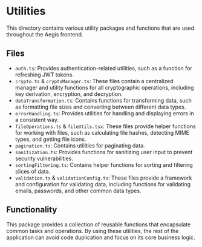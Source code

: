 # Utilities

This directory contains various utility packages and functions that are used throughout the Aegis frontend.

## Files

*   `auth.ts`: Provides authentication-related utilities, such as a function for refreshing JWT tokens.
*   `crypto.ts` & `cryptoManager.ts`: These files contain a centralized manager and utility functions for all cryptographic operations, including key derivation, encryption, and decryption.
*   `dataTransformation.ts`: Contains functions for transforming data, such as formatting file sizes and converting between different data types.
*   `errorHandling.ts`: Provides utilities for handling and displaying errors in a consistent way.
*   `fileOperations.ts` & `fileUtils.tsx`: These files provide helper functions for working with files, such as calculating file hashes, detecting MIME types, and getting file icons.
*   `pagination.ts`: Contains utilities for paginating data.
*   `sanitization.ts`: Provides functions for sanitizing user input to prevent security vulnerabilities.
*   `sortingFiltering.ts`: Contains helper functions for sorting and filtering slices of data.
*   `validation.ts` & `validationConfig.ts`: These files provide a framework and configuration for validating data, including functions for validating emails, passwords, and other common data types.

## Functionality

This package provides a collection of reusable functions that encapsulate common tasks and operations. By using these utilities, the rest of the application can avoid code duplication and focus on its core business logic.
